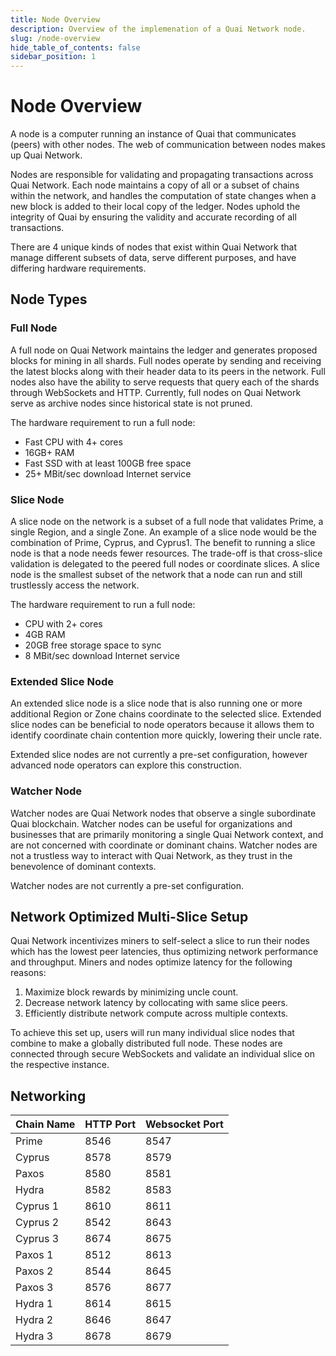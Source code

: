 ```yaml
---
title: Node Overview
description: Overview of the implemenation of a Quai Network node.
slug: /node-overview
hide_table_of_contents: false
sidebar_position: 1
---
```


# Node Overview

A node is a computer running an instance of Quai that communicates (peers) with other nodes. The web of communication between nodes makes up Quai Network.

Nodes are responsible for validating and propagating transactions across Quai Network. Each node maintains a copy of all or a subset of chains within the network, and handles the computation of state changes when a new block is added to their local copy of the ledger. Nodes uphold the integrity of Quai by ensuring the validity and accurate recording of all transactions.

There are 4 unique kinds of nodes that exist within Quai Network that manage different subsets of data, serve different purposes, and have differing hardware requirements.

## Node Types

### Full Node

A full node on Quai Network maintains the ledger and generates proposed blocks for mining in all shards. Full nodes operate by sending and receiving the latest blocks along with their header data to its peers in the network. Full nodes also have the ability to serve requests that query each of the shards through WebSockets and HTTP. Currently, full nodes on Quai Network serve as archive nodes since historical state is not pruned.

The hardware requirement to run a full node:

- Fast CPU with 4+ cores
- 16GB+ RAM
- Fast SSD with at least 100GB free space
- 25+ MBit/sec download Internet service

### Slice Node

A slice node on the network is a subset of a full node that validates Prime, a single Region, and a single Zone. An example of a slice node would be the combination of Prime, Cyprus, and Cyprus1. The benefit to running a slice node is that a node needs fewer resources. The trade-off is that cross-slice validation is delegated to the peered full nodes or coordinate slices. A slice node is the smallest subset of the network that a node can run and still trustlessly access the network.

The hardware requirement to run a full node:

- CPU with 2+ cores
- 4GB RAM
- 20GB free storage space to sync
- 8 MBit/sec download Internet service

### Extended Slice Node

An extended slice node is a slice node that is also running one or more additional Region or Zone chains coordinate to the selected slice. Extended slice nodes can be beneficial to node operators because it allows them to identify coordinate chain contention more quickly, lowering their uncle rate.

Extended slice nodes are not currently a pre-set configuration, however advanced node operators can explore this construction.

### Watcher Node

Watcher nodes are Quai Network nodes that observe a single subordinate Quai blockchain. Watcher nodes can be useful for organizations and businesses that are primarily monitoring a single Quai Network context, and are not concerned with coordinate or dominant chains. Watcher nodes are not a trustless way to interact with Quai Network, as they trust in the benevolence of dominant contexts.

Watcher nodes are not currently a pre-set configuration.

## Network Optimized Multi-Slice Setup

Quai Network incentivizes miners to self-select a slice to run their nodes which has the lowest peer latencies, thus optimizing network performance and throughput. Miners and nodes optimize latency for the following reasons:

1. Maximize block rewards by minimizing uncle count.
2. Decrease network latency by collocating with same slice peers.
3. Efficiently distribute network compute across multiple contexts.

To achieve this set up, users will run many individual slice nodes that combine to make a globally distributed full node. These nodes are connected through secure WebSockets and validate an individual slice on the respective instance.

## Networking

| Chain Name | HTTP Port | Websocket Port |
| ---------- | --------- | -------------- |
| Prime      | 8546      | 8547           |
| Cyprus     | 8578      | 8579           |
| Paxos      | 8580      | 8581           |
| Hydra      | 8582      | 8583           |
| Cyprus 1   | 8610      | 8611           |
| Cyprus 2   | 8542      | 8643           |
| Cyprus 3   | 8674      | 8675           |
| Paxos 1    | 8512      | 8613           |
| Paxos 2    | 8544      | 8645           |
| Paxos 3    | 8576      | 8677           |
| Hydra 1    | 8614      | 8615           |
| Hydra 2    | 8646      | 8647           |
| Hydra 3    | 8678      | 8679           |
